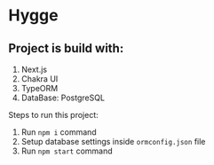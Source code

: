 # Hygge

## Project is build with:
1) Next.js
2) Chakra UI
3) TypeORM
4) DataBase: PostgreSQL


Steps to run this project:
1. Run `npm i` command
2. Setup database settings inside `ormconfig.json` file
3. Run `npm start` command

